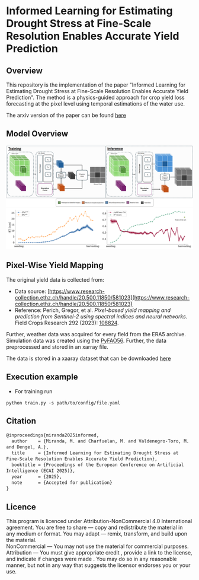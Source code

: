 # Informed Learning for Estimating Drought Stress at Fine-Scale Resolution Enables Accurate Yield Prediction

## Overview
This repository is the implementation of the paper "Informed Learning for Estimating Drought Stress at Fine-Scale Resolution Enables Accurate Yield Prediction". The method is a physics-guided approach for crop yield loss forecasting at the pixel level using temporal estimations of the water use. 

The arxiv version of the paper can be found [here](https://arxiv.org/abs/2510.18648)

## Model Overview
![Architecture](./images/architecture.png)
![Results](./images/temporal_predictions.png)


## Pixel-Wise Yield Mapping 
The original yield data is collected from:
* Data source: [https://www.research-collection.ethz.ch/handle/20.500.11850/581023](https://www.research-collection.ethz.ch/handle/20.500.11850/581023)
* Reference: Perich, Gregor, et al. *Pixel-based yield mapping and prediction from Sentinel-2 using spectral indices and neural networks.* Field Crops Research 292 (2023): [108824](https://www.sciencedirect.com/science/article/pii/S0378429023000175?via%3Dihub#da0005).

Further, weather data was acquired for every field from the ERA5 archive. Simulation data was created using the [PyFAO56](https://github.com/kthorp/pyfao56). 
Further, the data preprocessed and stored in an xarray file. 

The data is stored in a xaaray dataset that can be downloaded [here](https://drive.google.com/file/d/1qcG0-Lnp7osuj6jdfbBKutF9obQynaHU/view?usp=drive_link)

## Execution example
* For training run
```
python train.py -s path/to/config/file.yaml
```

## Citation
```
@inproceedings{miranda2025informed, 
  author    = {Miranda, M. and Charfuelan, M. and Valdenegro-Toro, M. and Dengel, A.},
  title     = {Informed Learning for Estimating Drought Stress at Fine-Scale Resolution Enables Accurate Yield Prediction},
  booktitle = {Proceedings of the European Conference on Artificial Intelligence (ECAI 2025)},
  year      = {2025},
  note      = {Accepted for publication}
}
```
## Licence

This program is licenced under Attribution-NonCommercial 4.0 International agreement. 
You are free to share — copy and redistribute the material in any medium or format. You may adapt — remix, transform, and build upon the material.  
NonCommercial — You may not use the material for commercial purposes.  
Attribution — You must give appropriate credit , provide a link to the license, and indicate if changes were made . You may do so in any reasonable manner, but not in any way that suggests the licensor endorses you or your use. 

